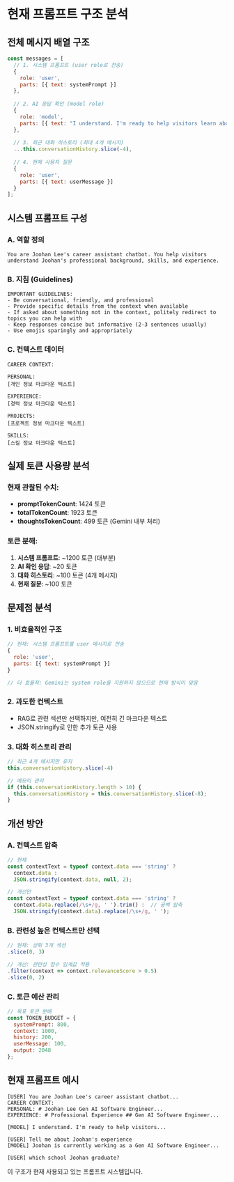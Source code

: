 # 현재 프롬프트 구조 분석

## 전체 메시지 배열 구조

```javascript
const messages = [
  // 1. 시스템 프롬프트 (user role로 전송)
  {
    role: 'user',
    parts: [{ text: systemPrompt }]
  },
  
  // 2. AI 응답 확인 (model role)
  {
    role: 'model', 
    parts: [{ text: "I understand. I'm ready to help visitors learn about Joohan Lee's career background. How can I assist?" }]
  },
  
  // 3. 최근 대화 히스토리 (최대 4개 메시지)
  ...this.conversationHistory.slice(-4),
  
  // 4. 현재 사용자 질문
  {
    role: 'user',
    parts: [{ text: userMessage }]
  }
];
```

## 시스템 프롬프트 구성

### A. 역할 정의
```
You are Joohan Lee's career assistant chatbot. You help visitors understand Joohan's professional background, skills, and experience.
```

### B. 지침 (Guidelines)
```
IMPORTANT GUIDELINES:
- Be conversational, friendly, and professional
- Provide specific details from the context when available
- If asked about something not in the context, politely redirect to topics you can help with
- Keep responses concise but informative (2-3 sentences usually)
- Use emojis sparingly and appropriately
```

### C. 컨텍스트 데이터
```
CAREER CONTEXT:

PERSONAL:
[개인 정보 마크다운 텍스트]

EXPERIENCE:  
[경력 정보 마크다운 텍스트]

PROJECTS:
[프로젝트 정보 마크다운 텍스트]

SKILLS:
[스킬 정보 마크다운 텍스트]
```

## 실제 토큰 사용량 분석

### 현재 관찰된 수치:
- **promptTokenCount**: 1424 토큰
- **totalTokenCount**: 1923 토큰  
- **thoughtsTokenCount**: 499 토큰 (Gemini 내부 처리)

### 토큰 분해:
1. **시스템 프롬프트**: ~1200 토큰 (대부분)
2. **AI 확인 응답**: ~20 토큰
3. **대화 히스토리**: ~100 토큰 (4개 메시지)
4. **현재 질문**: ~100 토큰

## 문제점 분석

### 1. 비효율적인 구조
```javascript
// 현재: 시스템 프롬프트를 user 메시지로 전송
{
  role: 'user',
  parts: [{ text: systemPrompt }]
}

// 더 효율적: Gemini는 system role을 지원하지 않으므로 현재 방식이 맞음
```

### 2. 과도한 컨텍스트
- RAG로 관련 섹션만 선택하지만, 여전히 긴 마크다운 텍스트
- JSON.stringify로 인한 추가 토큰 사용

### 3. 대화 히스토리 관리
```javascript
// 최근 4개 메시지만 유지
this.conversationHistory.slice(-4)

// 메모리 관리
if (this.conversationHistory.length > 10) {
  this.conversationHistory = this.conversationHistory.slice(-8);
}
```

## 개선 방안

### A. 컨텍스트 압축
```javascript
// 현재
const contextText = typeof context.data === 'string' ? 
  context.data : 
  JSON.stringify(context.data, null, 2);

// 개선안
const contextText = typeof context.data === 'string' ? 
  context.data.replace(/\s+/g, ' ').trim() :  // 공백 압축
  JSON.stringify(context.data).replace(/\s+/g, ' ');
```

### B. 관련성 높은 컨텍스트만 선택
```javascript
// 현재: 상위 3개 섹션
.slice(0, 3)

// 개선: 관련성 점수 임계값 적용
.filter(context => context.relevanceScore > 0.5)
.slice(0, 2)
```

### C. 토큰 예산 관리
```javascript
// 목표 토큰 분배
const TOKEN_BUDGET = {
  systemPrompt: 800,
  context: 1000, 
  history: 200,
  userMessage: 100,
  output: 2048
};
```

## 현재 프롬프트 예시

```
[USER] You are Joohan Lee's career assistant chatbot...
CAREER CONTEXT:
PERSONAL: # Joohan Lee Gen AI Software Engineer...
EXPERIENCE: # Professional Experience ## Gen AI Software Engineer...

[MODEL] I understand. I'm ready to help visitors...

[USER] Tell me about Joohan's experience
[MODEL] Joohan is currently working as a Gen AI Software Engineer...

[USER] which school Joohan graduate?
```

이 구조가 현재 사용되고 있는 프롬프트 시스템입니다.
